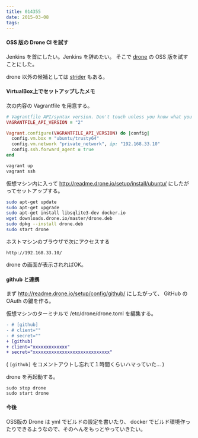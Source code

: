 ```yaml
---
title: 014355
date: 2015-03-08
tags:
---
```


#### OSS 版の Drone CI を試す

Jenkins を首にしたい。Jenkins を辞めたい。
そこで [drone](https://github.com/drone/drone) の OSS 版を試すことにした。

drone 以外の候補としては [strider](https://github.com/Strider-CD/strider) もある。

#### VirtualBox上でセットアップしたメモ

次の内容の Vagrantfile を用意する。

```ruby
# Vagrantfile API/syntax version. Don't touch unless you know what you're doing!
VAGRANTFILE_API_VERSION = "2"

Vagrant.configure(VAGRANTFILE_API_VERSION) do |config|
  config.vm.box = "ubuntu/trusty64"
  config.vm.network "private_network", ip: "192.168.33.10"
  config.ssh.forward_agent = true
end
```

```bash
vagrant up
vagrant ssh
```

仮想マシン内に入って http://readme.drone.io/setup/install/ubuntu/ にしたがってセットアップする。

```bash
sudo apt-get update
sudo apt-get upgrade
sudo apt-get install libsqlite3-dev docker.io
wget downloads.drone.io/master/drone.deb
sudo dpkg --install drone.deb
sudo start drone
```

ホストマシンのブラウザで次にアクセスする

```
http://192.168.33.10/
```

drone の画面が表示されればOK。

#### github と連携

まず http://readme.drone.io/setup/config/github/ にしたがって、
GitHub の OAuth の鍵を作る。

仮想マシンのターミナルで /etc/drone/drone.toml を編集する。

```diff
- # [github]
- # client=""
- # secret=""
+ [github]
+ client="xxxxxxxxxxxxx"
+ secret="xxxxxxxxxxxxxxxxxxxxxxxxxxxxx"
```

( `[github]` をコメントアウトし忘れて１時間くらいハマっていた... )

drone を再起動する。

```
sudo stop drone
sudo start drone
```

#### 今後

OSS版の Drone は yml でビルドの設定を書いたり、 docker でビルド環境作ったりできるようなので、そのへんをもっとやっていきたい。
